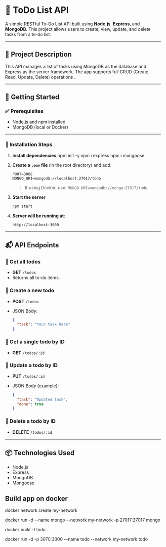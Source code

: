 # 📝 ToDo List API

A simple RESTful To-Do List API built using **Node.js**, **Express**, and **MongoDB**.
This project allows users to create, view, update, and delete tasks from a to-do list.


---

## 📌 Project Description

This API manages a list of tasks using MongoDB as the database and Express as the server framework. The app supports full CRUD (Create, Read, Update, Delete) operations .

---

## 🚀 Getting Started

### ✅ Prerequisites

* Node.js and npm installed
* MongoDB (local or Docker)

---

### 🔧 Installation Steps

1. **Install dependencies**
  npm init -y
  npm i express
  npm i mongoose

2. **Create a `.env` file** (in the root directory) and add:

   ```
   PORT=3000
   MONGO_URI=mongodb://localhost:27017/todo
   ```

   > If using Docker, use:
   > `MONGO_URI=mongodb://mongo:27017/todo`

4. **Start the server**

   ```bash
   npm start
   ```

5. **Server will be running at**:

   ```
   http://localhost:3000
   ```

---

## 📬 API Endpoints

### 🔹 Get all todos

* **GET** `/todos`
* Returns all to-do items.

### 🔹 Create a new todo

* **POST** `/todos`
* JSON Body:

  ```json
  {
    "task": "Your task here"
  }
  ```

### 🔹 Get a single todo by ID

* **GET** `/todos/:id`

### 🔹 Update a todo by ID

* **PUT** `/todos/:id`
* JSON Body (example):

  ```json
  {
    "task": "Updated task",
    "done": true
  }
  ```

### 🔹 Delete a todo by ID

* **DELETE** `/todos/:id`

---

## 📦 Technologies Used

* Node.js
* Express
* MongoDB
* Mongoose



## Build app on docker 
docker network create my-network

docker run -d --name mongo --network my-network -p 27017:27017 mongo

docker build -t todo .

docker run -d -p 3070:3000 --name todo --network my-network todo
